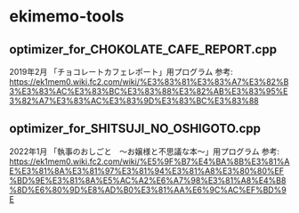 # ekimemo-tools

## optimizer_for_CHOKOLATE_CAFE_REPORT.cpp
2019年2月 「チョコレートカフェレポート」用プログラム
参考: https://ek1mem0.wiki.fc2.com/wiki/%E3%83%81%E3%83%A7%E3%82%B3%E3%83%AC%E3%83%BC%E3%83%88%E3%82%AB%E3%83%95%E3%82%A7%E3%83%AC%E3%83%9D%E3%83%BC%E3%83%88

## optimizer_for_SHITSUJI_NO_OSHIGOTO.cpp
2022年1月 「執事のおしごと　～お嬢様と不思議な本～」用プログラム
参考: https://ek1mem0.wiki.fc2.com/wiki/%E5%9F%B7%E4%BA%8B%E3%81%AE%E3%81%8A%E3%81%97%E3%81%94%E3%81%A8%E3%80%80%EF%BD%9E%E3%81%8A%E5%AC%A2%E6%A7%98%E3%81%A8%E4%B8%8D%E6%80%9D%E8%AD%B0%E3%81%AA%E6%9C%AC%EF%BD%9E
